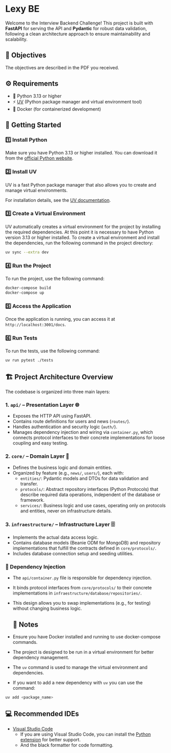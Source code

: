 # Lexy BE
Welcome to the Interview Backend Challenge! This project is built with **FastAPI** for serving the API and **Pydantic** for robust data validation, following a clean architecture approach to ensure maintainability and scalability.

## 🎯 Objectives

The objectives are described in the PDF you received.

## ⚙️ Requirements

- 🐍 Python 3.13 or higher
- ⚡ [UV](https://github.com/astral-sh/uv) (Python package manager and virtual environment tool)
- 🐳 Docker (for containerized development)

## 🚀 Getting Started

### 1️⃣ Install Python

Make sure you have Python 3.13 or higher installed. You can download it from the [official Python website](https://www.python.org/downloads/).

### 2️⃣ Install UV

UV is a fast Python package manager that also allows you to create and manage virtual environments.


For installation details, see the [UV documentation](https://docs.astral.sh/uv/#installation).

### 3️⃣ Create a Virtual Environment

UV automatically creates a virtual environment for the project by installing the required dependencies.
At this point it is necessary to have Python version 3.13 or higher installed.
To create a virtual environment and install the dependencies, run the following command in the project directory:

```sh
uv sync --extra dev
```

### 4️⃣ Run the Project
To run the project, use the following command:

```sh
docker-compose build
docker-compose up
```

### 5️⃣ Access the Application
Once the application is running, you can access it at `http://localhost:3001/docs`.

### 6️⃣ Run Tests
To run the tests, use the following command:
```sh
uv run pytest ./tests
```
 
## 🏗️ Project Architecture Overview

The codebase is organized into three main layers:

### 1. `api/` – Presentation Layer 🌐
- Exposes the HTTP API using FastAPI.
- Contains route definitions for users and news (`routes/`).
- Handles authentication and security logic (`auth/`).
- Manages dependency injection and wiring via `container.py`, which connects protocol interfaces to their concrete implementations for loose coupling and easy testing.

### 2. `core/` – Domain Layer 🧠
- Defines the business logic and domain entities.
- Organized by feature (e.g., `news/`, `users/`), each with:
  - `entities/`: Pydantic models and DTOs for data validation and transfer.
  - `protocols/`: Abstract repository interfaces (Python Protocols) that describe required data operations, independent of the database or framework.
  - `services/`: Business logic and use cases, operating only on protocols and entities, never on infrastructure details.

### 3. `infraestructure/` – Infrastructure Layer 🗄️
- Implements the actual data access logic.
- Contains database models (Beanie ODM for MongoDB) and repository implementations that fulfill the contracts defined in `core/protocols/`.
- Includes database connection setup and seeding utilities.

### 🔗 Dependency Injection
- The `api/container.py` file is responsible for dependency injection.
- It binds protocol interfaces from `core/protocols/` to their concrete implementations in `infraestructure/database/repositories/`.
- This design allows you to swap implementations (e.g., for testing) without changing business logic.

  ## 📝 Notes
- Ensure you have Docker installed and running to use docker-compose commands.
- The project is designed to be run in a virtual environment for better dependency management.
- The `uv` command is used to manage the virtual environment and dependencies.
- If you want to add a new dependency with `uv` you can use the command:
```sh
uv add <package_name>
```

## 💻 Recommended IDEs
- [Visual Studio Code](https://code.visualstudio.com/)
  - If you are using Visual Studio Code, you can install the [Python extension](https://marketplace.visualstudio.com/items?itemName=ms-python.python) for better support.
  - And the black formatter for code formatting.
